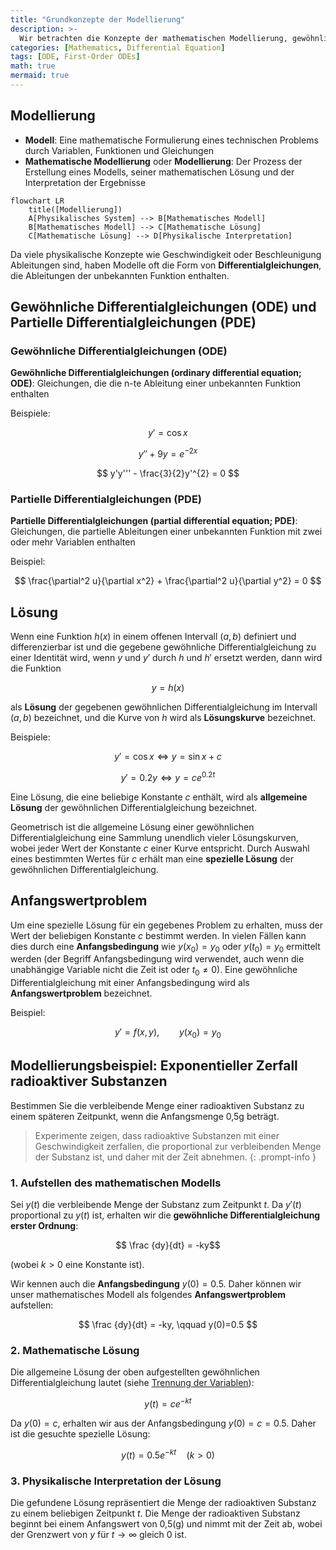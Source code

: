 ```yaml
---
title: "Grundkonzepte der Modellierung"
description: >-
  Wir betrachten die Konzepte der mathematischen Modellierung, gewöhnliche Differentialgleichungen, partielle Differentialgleichungen und Anfangswertprobleme.
categories: [Mathematics, Differential Equation]
tags: [ODE, First-Order ODEs]
math: true
mermaid: true
---
```


## Modellierung
- **Modell**: Eine mathematische Formulierung eines technischen Problems durch Variablen, Funktionen und Gleichungen
- **Mathematische Modellierung** oder **Modellierung**: Der Prozess der Erstellung eines Modells, seiner mathematischen Lösung und der Interpretation der Ergebnisse

```mermaid
flowchart LR
	title([Modellierung])
	A[Physikalisches System] --> B[Mathematisches Modell]
	B[Mathematisches Modell] --> C[Mathematische Lösung]
	C[Mathematische Lösung] --> D[Physikalische Interpretation]
```

Da viele physikalische Konzepte wie Geschwindigkeit oder Beschleunigung Ableitungen sind, haben Modelle oft die Form von **Differentialgleichungen**, die Ableitungen der unbekannten Funktion enthalten.

## Gewöhnliche Differentialgleichungen (ODE) und Partielle Differentialgleichungen (PDE)
### Gewöhnliche Differentialgleichungen (ODE)
**Gewöhnliche Differentialgleichungen (ordinary differential equation; ODE)**: Gleichungen, die die n-te Ableitung einer unbekannten Funktion enthalten

Beispiele:

$$y' = \cos x$$

$$ y'' + 9y = e^{-2x} $$

$$ y'y''' - \frac{3}{2}y'^{2} = 0 $$


### Partielle Differentialgleichungen (PDE)
**Partielle Differentialgleichungen (partial differential equation; PDE)**: Gleichungen, die partielle Ableitungen einer unbekannten Funktion mit zwei oder mehr Variablen enthalten

Beispiel:

$$ \frac{\partial^2 u}{\partial x^2} + \frac{\partial^2 u}{\partial y^2} = 0 $$

## Lösung
Wenn eine Funktion $h(x)$ in einem offenen Intervall $(a, b)$ definiert und differenzierbar ist und die gegebene gewöhnliche Differentialgleichung zu einer Identität wird, wenn $y$ und $y'$ durch $h$ und $h'$ ersetzt werden, dann wird die Funktion

$$ y = h(x) $$

als **Lösung** der gegebenen gewöhnlichen Differentialgleichung im Intervall $(a, b)$ bezeichnet, und die Kurve von $h$ wird als **Lösungskurve** bezeichnet.

Beispiele:

$$ y'=\cos x \Leftrightarrow y=\sin x+c $$

$$ y'=0.2y \Leftrightarrow y=ce^{0.2t} $$

Eine Lösung, die eine beliebige Konstante $c$ enthält, wird als **allgemeine Lösung** der gewöhnlichen Differentialgleichung bezeichnet.

Geometrisch ist die allgemeine Lösung einer gewöhnlichen Differentialgleichung eine Sammlung unendlich vieler Lösungskurven, wobei jeder Wert der Konstante $c$ einer Kurve entspricht. Durch Auswahl eines bestimmten Wertes für $c$ erhält man eine **spezielle Lösung** der gewöhnlichen Differentialgleichung.

## Anfangswertproblem
Um eine spezielle Lösung für ein gegebenes Problem zu erhalten, muss der Wert der beliebigen Konstante $c$ bestimmt werden. In vielen Fällen kann dies durch eine **Anfangsbedingung** wie $y(x_{0})=y_{0}$ oder $y(t_{0})=y_{0}$ ermittelt werden (der Begriff Anfangsbedingung wird verwendet, auch wenn die unabhängige Variable nicht die Zeit ist oder $t_{0}\neq0$). Eine gewöhnliche Differentialgleichung mit einer Anfangsbedingung wird als **Anfangswertproblem** bezeichnet.

Beispiel:

$$ y'=f(x,y),\qquad y(x_{0})=y_{0} $$

## Modellierungsbeispiel: Exponentieller Zerfall radioaktiver Substanzen
Bestimmen Sie die verbleibende Menge einer radioaktiven Substanz zu einem späteren Zeitpunkt, wenn die Anfangsmenge 0,5g beträgt.
> Experimente zeigen, dass radioaktive Substanzen mit einer Geschwindigkeit zerfallen, die proportional zur verbleibenden Menge der Substanz ist, und daher mit der Zeit abnehmen.
{: .prompt-info }

### 1. Aufstellen des mathematischen Modells
Sei $y(t)$ die verbleibende Menge der Substanz zum Zeitpunkt $t$. Da $y'(t)$ proportional zu $y(t)$ ist, erhalten wir die **gewöhnliche Differentialgleichung erster Ordnung**:

$$ \frac {dy}{dt} = -ky$$ 

(wobei $k>0$ eine Konstante ist).

Wir kennen auch die **Anfangsbedingung** $y(0)=0.5$. Daher können wir unser mathematisches Modell als folgendes **Anfangswertproblem** aufstellen:

$$ \frac {dy}{dt} = -ky, \qquad y(0)=0.5 $$

### 2. Mathematische Lösung
Die allgemeine Lösung der oben aufgestellten gewöhnlichen Differentialgleichung lautet (siehe [Trennung der Variablen](/posts/Separation-of-Variables/#modellierungsbeispiel-radiokohlenstoffdatierung-radiocarbon-dating)):

$$ y(t)=ce^{-kt} $$

Da $y(0)=c$, erhalten wir aus der Anfangsbedingung $y(0)=c=0.5$. Daher ist die gesuchte spezielle Lösung:

$$ y(t)=0.5e^{-kt} \quad(k>0)$$

### 3. Physikalische Interpretation der Lösung
Die gefundene Lösung repräsentiert die Menge der radioaktiven Substanz zu einem beliebigen Zeitpunkt $t$. Die Menge der radioaktiven Substanz beginnt bei einem Anfangswert von 0,5(g) und nimmt mit der Zeit ab, wobei der Grenzwert von $y$ für $t \to \infty$ gleich $0$ ist.